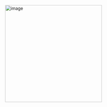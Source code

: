 <img width="315" alt="image" src="https://github.com/ksenyavz/portfolio/assets/146591174/bf9ca3bb-eca6-4776-8c5e-4baf6e18a7ee">
